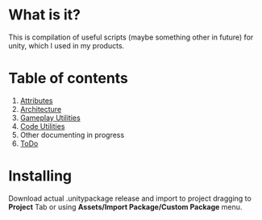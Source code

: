 # What is it?
This is compilation of useful scripts (maybe something other in future) for unity, which I used in my products.

# Table of contents
1. [Attributes](https://github.com/leomovskii/essentials/blob/main/Assets/Plugins/Essentials/Attributes/attributes-readme.md)
2. [Architecture](https://github.com/leomovskii/essentials/blob/main/Assets/Plugins/Essentials/Architecture/architecture-readme.md)
3. [Gameplay Utilities](https://github.com/leomovskii/essentials/blob/main/Assets/Plugins/Essentials/GameplayUtilities/gameplay-utilities-readme.md)
4. [Code Utilities](https://github.com/leomovskii/essentials/blob/main/Assets/Plugins/Essentials/CodeUtilities/code-utilities-readme.md)
5. Other documenting in progress
6. [ToDo](https://github.com/leomovskii/essentials/blob/main/todo.md)

# Installing
Download actual .unitypackage release and import to project dragging to **Project** Tab or using **Assets/Import Package/Custom Package** menu.
